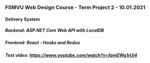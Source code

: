 ### FSMVU Web Design Course - Term Project 2 - 10.01.2021
#### Delivery System
##### Backend: ASP.NET Core Web API with LocalDB 
##### Frontend: React - Hooks and Redux
##### Test video: https://www.youtube.com/watch?v=fqmEWg1rUj4
